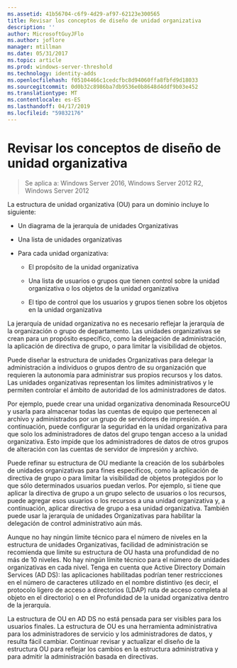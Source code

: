 ```yaml
---
ms.assetid: 41b56704-c6f9-4d29-af97-62123e300565
title: Revisar los conceptos de diseño de unidad organizativa
description: ''
author: MicrosoftGuyJFlo
ms.author: joflore
manager: mtillman
ms.date: 05/31/2017
ms.topic: article
ms.prod: windows-server-threshold
ms.technology: identity-adds
ms.openlocfilehash: f05104466c1cedcfbc8d94060ffa8fbfd9d18033
ms.sourcegitcommit: 0d0b32c8986ba7db9536e0b8648d4ddf9b03e452
ms.translationtype: MT
ms.contentlocale: es-ES
ms.lasthandoff: 04/17/2019
ms.locfileid: "59832176"
---
```

# <a name="reviewing-ou-design-concepts"></a>Revisar los conceptos de diseño de unidad organizativa

>Se aplica a: Windows Server 2016, Windows Server 2012 R2, Windows Server 2012

La estructura de unidad organizativa (OU) para un dominio incluye lo siguiente:  
  
-   Un diagrama de la jerarquía de unidades Organizativas  
  
-   Una lista de unidades organizativas  
  
-   Para cada unidad organizativa:  
  
    -   El propósito de la unidad organizativa  
  
    -   Una lista de usuarios o grupos que tienen control sobre la unidad organizativa o los objetos de la unidad organizativa  
  
    -   El tipo de control que los usuarios y grupos tienen sobre los objetos en la unidad organizativa  
  
La jerarquía de unidad organizativa no es necesario reflejar la jerarquía de la organización o grupo de departamento. Las unidades organizativas se crean para un propósito específico, como la delegación de administración, la aplicación de directiva de grupo, o para limitar la visibilidad de objetos.  
  
Puede diseñar la estructura de unidades Organizativas para delegar la administración a individuos o grupos dentro de su organización que requieren la autonomía para administrar sus propios recursos y los datos. Las unidades organizativas representan los límites administrativos y le permiten controlar el ámbito de autoridad de los administradores de datos.  
  
Por ejemplo, puede crear una unidad organizativa denominada ResourceOU y usarla para almacenar todas las cuentas de equipo que pertenecen al archivo y administrados por un grupo de servidores de impresión. A continuación, puede configurar la seguridad en la unidad organizativa para que solo los administradores de datos del grupo tengan acceso a la unidad organizativa. Esto impide que los administradores de datos de otros grupos de alteración con las cuentas de servidor de impresión y archivo.  
  
Puede refinar su estructura de OU mediante la creación de los subárboles de unidades organizativas para fines específicos, como la aplicación de directiva de grupo o para limitar la visibilidad de objetos protegidos por lo que sólo determinados usuarios puedan verlos. Por ejemplo, si tiene que aplicar la directiva de grupo a un grupo selecto de usuarios o los recursos, puede agregar esos usuarios o los recursos a una unidad organizativa y, a continuación, aplicar directiva de grupo a esa unidad organizativa. También puede usar la jerarquía de unidades Organizativas para habilitar la delegación de control administrativo aún más.  
  
Aunque no hay ningún límite técnico para el número de niveles en la estructura de unidades Organizativas, facilidad de administración se recomienda que limite su estructura de OU hasta una profundidad de no más de 10 niveles. No hay ningún límite técnico para el número de unidades organizativas en cada nivel. Tenga en cuenta que Active Directory Domain Services (AD DS): las aplicaciones habilitadas podrían tener restricciones en el número de caracteres utilizado en el nombre distintivo (es decir, el protocolo ligero de acceso a directorios (LDAP) ruta de acceso completa al objeto en el directorio) o en el Profundidad de la unidad organizativa dentro de la jerarquía.  
  
La estructura de OU en AD DS no está pensada para ser visibles para los usuarios finales. La estructura de OU es una herramienta administrativa para los administradores de servicio y los administradores de datos, y resulta fácil cambiar. Continuar revisar y actualizar el diseño de la estructura OU para reflejar los cambios en la estructura administrativa y para admitir la administración basada en directivas.  
  


